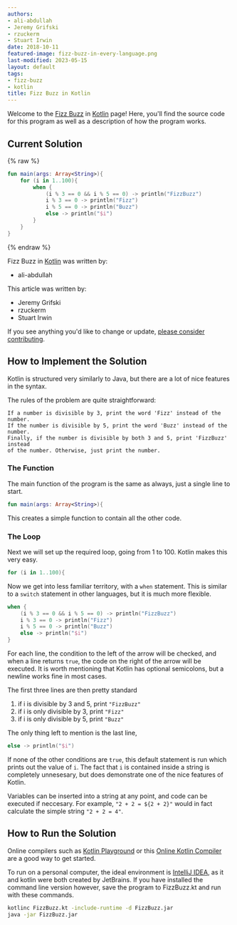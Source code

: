 ```yaml
---
authors:
- ali-abdullah
- Jeremy Grifski
- rzuckerm
- Stuart Irwin
date: 2018-10-11
featured-image: fizz-buzz-in-every-language.png
last-modified: 2023-05-15
layout: default
tags:
- fizz-buzz
- kotlin
title: Fizz Buzz in Kotlin
---
```


Welcome to the [Fizz Buzz](https://sampleprograms.io/projects/fizz-buzz) in [Kotlin](https://sampleprograms.io/languages/kotlin) page! Here, you'll find the source code for this program as well as a description of how the program works.

## Current Solution

{% raw %}

```kotlin
fun main(args: Array<String>){
    for (i in 1..100){
        when {
            (i % 3 == 0 && i % 5 == 0) -> println("FizzBuzz")
            i % 3 == 0 -> println("Fizz")
            i % 5 == 0 -> println("Buzz")
            else -> println("$i")
        }
    }
}
```

{% endraw %}

Fizz Buzz in [Kotlin](https://sampleprograms.io/languages/kotlin) was written by:

- ali-abdullah

This article was written by:

- Jeremy Grifski
- rzuckerm
- Stuart Irwin

If you see anything you'd like to change or update, [please consider contributing](https://github.com/TheRenegadeCoder/sample-programs).

## How to Implement the Solution

Kotlin is structured very similarly to Java, but there are a lot of nice features in the syntax.

The rules of the problem are quite straightforward:

    If a number is divisible by 3, print the word 'Fizz' instead of the number.
    If the number is divisible by 5, print the word 'Buzz' instead of the number.
    Finally, if the number is divisible by both 3 and 5, print 'FizzBuzz' instead
    of the number. Otherwise, just print the number.

### The Function

The main function of the program is the same as always, just a single line to start.

```kotlin
fun main(args: Array<String>){
```

This creates a simple function to contain all the other code.

### The Loop

Next we will set up the required loop, going from 1 to 100. Kotlin makes this very easy.

```kotlin
for (i in 1..100){
```

Now we get into less familiar territory, with a `when` statement. This is similar to a `switch` statement in other languages, but it is much more flexible.

```kotlin
when {
    (i % 3 == 0 && i % 5 == 0) -> println("FizzBuzz")
    i % 3 == 0 -> println("Fizz")
    i % 5 == 0 -> println("Buzz")
    else -> println("$i")
}
```

For each line, the condition to the left of the arrow will be checked, and when a line returns `true`, the code on the right of the arrow will be executed.
It is worth mentioning that Kotlin has optional semicolons, but a newline works fine in most cases.

The first three lines are then pretty standard
1. if i is divisible by 3 and 5, print `"FizzBuzz"`
2. if i is only divisible by 3, print `"Fizz"`
3. if i is only divisible by 5, print `"Buzz"`

The only thing left to mention is the last line,

```kotlin
else -> println("$i")
```

If none of the other conditions are `true`, this default statement is run which prints out the value of `i`.
The fact that `i` is contained inside a string is completely unnesesary, but does demonstrate one of the nice features of Kotlin.

Variables can be inserted into a string at any point, and code can be executed if neccesary.
For example, `"2 + 2 = ${2 + 2}"` would in fact calculate the simple string `"2 + 2 = 4"`.


## How to Run the Solution

Online compilers such as [Kotlin Playground][2] or this [Online Kotlin Compiler][3] are a good way to get started.

To run on a personal computer, the ideal environment is [IntelliJ IDEA][4], as it and kotlin were both created by JetBrains.
If you have installed the command line version however, save the program to FizzBuzz.kt and run with these commands.
```bash
kotlinc FizzBuzz.kt -include-runtime -d FizzBuzz.jar
java -jar FizzBuzz.jar
```

[2]: https://play.kotlinlang.org/
[3]: https://www.tutorialspoint.com/compile_kotlin_online.php
[4]: https://www.jetbrains.com/idea/
